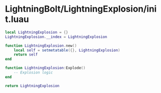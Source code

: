 # LightningBolt/LightningExplosion/init.luau

```lua
local LightningExplosion = {}
LightningExplosion.__index = LightningExplosion

function LightningExplosion.new()
	local self = setmetatable({}, LightningExplosion)
	return self
end

function LightningExplosion:Explode()
	-- Explosion logic
end

return LightningExplosion
```
